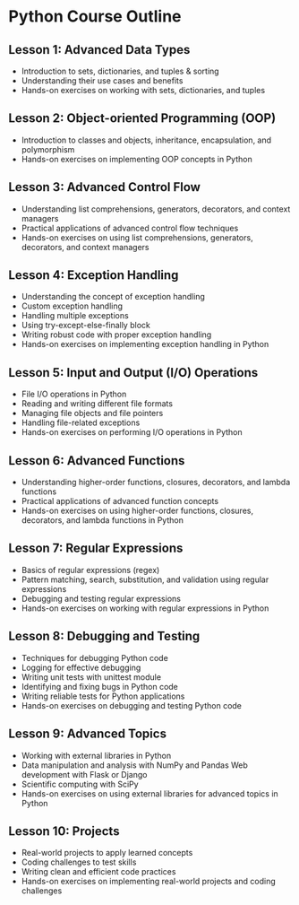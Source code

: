 # Python Course Outline

## Lesson 1: Advanced Data Types

* Introduction to sets, dictionaries, and tuples & sorting
* Understanding their use cases and benefits
* Hands-on exercises on working with sets, dictionaries, and tuples

## Lesson 2: Object-oriented Programming (OOP)

* Introduction to classes and objects, inheritance, encapsulation, and polymorphism
* Hands-on exercises on implementing OOP concepts in Python

## Lesson 3: Advanced Control Flow

* Understanding list comprehensions, generators, decorators, and context managers
* Practical applications of advanced control flow techniques
* Hands-on exercises on using list comprehensions, generators, decorators, and context managers

## Lesson 4: Exception Handling

* Understanding the concept of exception handling
* Custom exception handling
* Handling multiple exceptions
* Using try-except-else-finally block
* Writing robust code with proper exception handling
* Hands-on exercises on implementing exception handling in Python

## Lesson 5: Input and Output (I/O) Operations

* File I/O operations in Python
* Reading and writing different file formats
* Managing file objects and file pointers
* Handling file-related exceptions
* Hands-on exercises on performing I/O operations in Python

## Lesson 6: Advanced Functions

* Understanding higher-order functions, closures, decorators, and lambda functions
* Practical applications of advanced function concepts
* Hands-on exercises on using higher-order functions, closures, decorators, and lambda functions in Python

## Lesson 7: Regular Expressions

* Basics of regular expressions (regex)
* Pattern matching, search, substitution, and validation using regular expressions
* Debugging and testing regular expressions
* Hands-on exercises on working with regular expressions in Python

## Lesson 8: Debugging and Testing

* Techniques for debugging Python code
* Logging for effective debugging
* Writing unit tests with unittest module
* Identifying and fixing bugs in Python code
* Writing reliable tests for Python applications
* Hands-on exercises on debugging and testing Python code

## Lesson 9: Advanced Topics

* Working with external libraries in Python
* Data manipulation and analysis with NumPy and Pandas
Web development with Flask or Django
* Scientific computing with SciPy
* Hands-on exercises on using external libraries for advanced topics in Python

## Lesson 10: Projects

* Real-world projects to apply learned concepts
* Coding challenges to test skills
* Writing clean and efficient code practices
* Hands-on exercises on implementing real-world projects and coding challenges